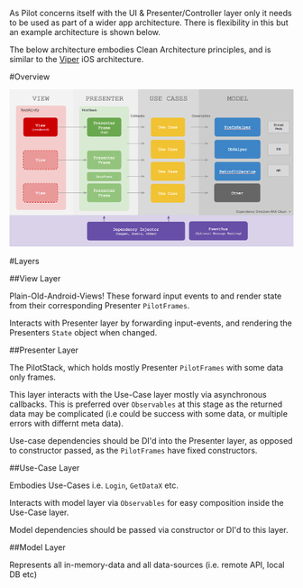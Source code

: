 As Pilot concerns itself with the UI & Presenter/Controller layer only it needs to be used as part of a wider app architecture. There is flexibility in this but an example architecture is shown below.

The below architecture embodies Clean Architecture principles, and is similar to the [Viper](http://mutualmobile.github.io/blog/2013/12/04/viper-introduction/) iOS architecture. 

#Overview

![App Arch with Pilot](/gfx/app_arch.png)

#Layers

##View Layer

Plain-Old-Android-Views! These forward input events to and render state from their corresponding Presenter `PilotFrames`.

Interacts with Presenter layer by forwarding input-events, and rendering the Presenters `State` object when changed.

##Presenter Layer

The PilotStack, which holds mostly Presenter `PilotFrames` with some data only frames. 

This layer interacts with the Use-Case layer mostly via asynchronous callbacks. This is preferred over `Observables` at this stage as the returned data may be complicated (i.e could be success with some data, or multiple errors with differnt meta data).

Use-case dependencies should be DI'd into the Presenter layer, as opposed to constructor passed, as the `PilotFrames` have fixed constructors.

##Use-Case Layer

Embodies Use-Cases i.e. `Login`, `GetDataX` etc.

Interacts with model layer via `Observables` for easy composition inside the Use-Case layer.

Model dependencies should be passed via constructor or DI'd to this layer.

##Model Layer

Represents all in-memory-data and all data-sources (i.e. remote API, local DB etc)





